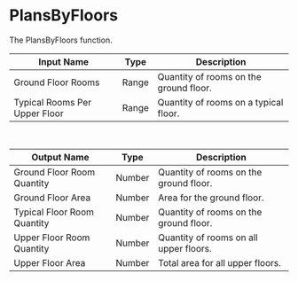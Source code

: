 
            
# PlansByFloors

The PlansByFloors function.

|Input Name|Type|Description|
|---|---|---|
|Ground Floor Rooms|Range|Quantity of rooms on the ground floor.|
|Typical Rooms Per Upper Floor|Range|Quantity of rooms on a typical floor.|


<br>

|Output Name|Type|Description|
|---|---|---|
|Ground Floor Room Quantity|Number|Quantity of rooms on the ground floor.|
|Ground Floor Area|Number|Area for the ground floor.|
|Typical Floor Room Quantity|Number|Quantity of rooms on the ground floor.|
|Upper Floor Room Quantity|Number|Quantity of rooms on all upper floors.|
|Upper Floor Area|Number|Total area for all upper floors.|

